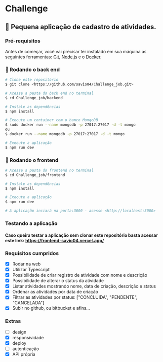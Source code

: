 # Challenge
## 📘 Pequena aplicação de cadastro de atividades.

### Pré-requisitos

Antes de começar, você vai precisar ter instalado em sua máquina as seguintes ferramentas:
[Git](https://git-scm.com), [Node.js](https://nodejs.org/en/) e o [Docker](https://docs.docker.com/engine/install/ubuntu/).


### 🎲 Rodando o back end

```bash
# Clone este repositório
$ git clone <https://github.com/savio04/Challenge_job.git>

# Acesse a pasta do back end no terminal
$ cd Challenge_job/backend

# Instale as dependências
$ npm install

# Execute um container com o banco MongoDB
$ sudo docker run --name mongodb -p 27017:27017 -d -t mongo
ou
$ docker run --name mongodb -p 27017:27017 -d -t mongo

# Execute a aplicação
$ npm run dev
```
### 🎲 Rodando o frontend

```bash
# Acesse a pasta do frontend no terminal
$ cd Challenge_job/frontend

# Instale as dependências
$ npm install

# Execute a aplicação
$ npm run dev

# A aplicação inciará na porta:3000 - acesse <http://localhost:3000>
```

### Testando a aplicação
#### Caso queira testar a aplicação sem clonar este repositório basta acessar este link: https://frontend-savio04.vercel.app/

### Requisitos cumpridos

- [X] Rodar na web
- [X] Utilizar Typescript
- [X] Possibilidade de criar registro de atividade com nome e descrição
- [X] Possibilidade de alterar o status da atividade
- [X] Listar atividades mostrando nome, data de criação, descrição e status
- [X] Ordenar as atividades por data de criação
- [X] Filtrar as atividades por status: ["CONCLUIDA", "PENDENTE", "CANCELADA"]
- [X] Subir no github, ou bitbucket e afins...

### Extras
- [ ] design
- [X] responsividade
- [X] deploy
- [ ] autenticação
- [X] API própria